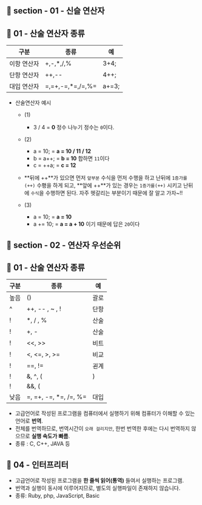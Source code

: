 ## 📝 section - 01 - 신슬 연산자

## 📍 01 - 산술 연산자 종류

   |구분|종류|예|
   |----|----------|------|
   |이항 연산자|+,-,*,/,%|3+4;|
   |단항 연산자|++,--|4++;|
   |대입 연산자|=,=+,-=,*=,/=,%=|a+=3;|

* 산술연산자 예시
    * (1)
        * 3 / 4 = **0** 정수 나누기 정수는 `0`이다.

    * (2)
        * a = 10;  = **a = 10 / 11 / 12**
        * b = a++; = **b = 10** 합하면 `11`이다 
        * c = ++a; = **c = 12**
    * **뒤에 ++**가 있으면 먼저 `앞부분` 수식을 먼저 수행을 하고 난뒤에 `1증가를(++)` 수횅을 하게 되고, **앞에 ++**가 있는 경우는 `1증가를(++)` 시키고 난뒤에 `수식`을 수행하면 된다. 자주 헷갈리는 부분이기 때문에 잘 알고 가자~!!  

    * (3)
        * a = 10; = **a = 10**
        * a += 10; = **a = a + 10** 이기 때문에 답은 `20`이다

## 📝 section - 02 - 연산자 우선순위

## 📍 01 - 산술 연산자 종류

   |구분|종류|예|
   |----|----------|------|
   |높음| () |괄로|
   |^|++, -- , ~ , ! |단항|
   |!|*, / , % |산술|
   |!|+, - |산술|
   |!|<<, >> |비트|
   |!|<, <=, >, >= |비교|
   |!|==, != |괸계|
   |!|&, ^, (|)|비트|
   |!|&&, (||)|논리|
   |낮음|=, =+, -=, *=, /=, %=|대입|

* 고급언어로 작성된 프로그램을 컴퓨터에서 실행하기 위해 컴퓨터가 이해할 수 있는 언어로 **번역**.
* 전체를 번역하므로, 번역시간이 `오래 걸리지만`, 한번 번역한 후에는 다시 번역하지 않으므로 **실행 속도가 빠름**.
* 종류 : C, C++, JAVA 등

## 📍 04 - 인터프리터

* 고급언어로 작성된 프로그램을 **한 줄씩 읽어(통역)** 들여서 실행하는 프로그램.
* 번역과 실행이 동시에 이루어지므로, 별도의 실행파일이 존재하지 않습니다.
* 종류: Ruby, php, JavaScript, Basic